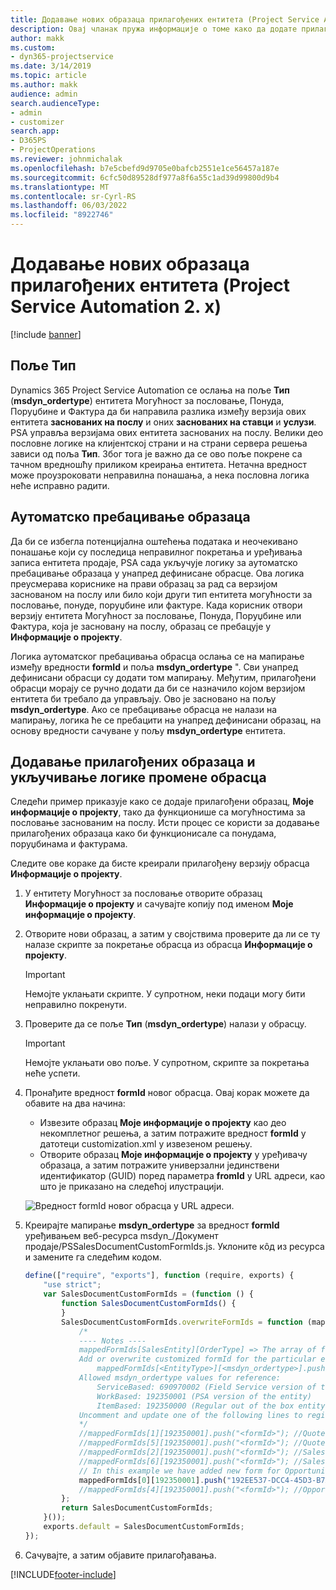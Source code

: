 ```yaml
---
title: Додавање нових образаца прилагођених ентитета (Project Service Automation 2. x)
description: Овај чланак пружа информације о томе како да додате прилагођене обрасце ентитета за прилике, понуде, поруџбине или фактуре у Dynamics 365 Project Service Automation 2.x.
author: makk
ms.custom:
- dyn365-projectservice
ms.date: 3/14/2019
ms.topic: article
ms.author: makk
audience: admin
search.audienceType:
- admin
- customizer
search.app:
- D365PS
- ProjectOperations
ms.reviewer: johnmichalak
ms.openlocfilehash: b7e5cbefd9d9705e0bafcb2551e1ce56457a187e
ms.sourcegitcommit: 6cfc50d89528df977a8f6a55c1ad39d99800d9b4
ms.translationtype: MT
ms.contentlocale: sr-Cyrl-RS
ms.lasthandoff: 06/03/2022
ms.locfileid: "8922746"
---
```

# <a name="add-new-custom-entity-forms-project-service-automation-2x"></a>Додавање нових образаца прилагођених ентитета (Project Service Automation 2. x)

[!include [banner](../../includes/psa-now-project-operations.md)]

## <a name="type-field"></a>Поље Тип 

Dynamics 365 Project Service Automation се ослања на поље **Тип** (**msdyn\_ordertype**) ентитета Могућност за пословање, Понуда, Поруџбине и Фактура да би направила разлика између верзија ових ентитета **заснованих на послу** и оних **заснованих на ставци** и **услузи**. PSA управља верзијама ових ентитета заснованих на послу. Велики део пословне логике на клијентској страни и на страни сервера решења зависи од поља **Тип**. Због тога је важно да се ово поље покрене са тачном вредношћу приликом креирања ентитета. Нетачна вредност може проузроковати неправилна понашања, а нека пословна логика неће исправно радити.

## <a name="automatic-form-switching"></a>Аутоматско пребацивање образаца

Да би се избегла потенцијална оштећења података и неочекивано понашање који су последица неправилног покретања и уређивања записа ентитета продаје, PSA сада укључује логику за аутоматско пребацивање образаца у унапред дефинисане обрасце. Ова логика преусмерава кориснике на прави образац за рад са верзијом заснованом на послу или било који други тип ентитета могућности за пословање, понуде, поруџбине или фактуре. Када корисник отвори верзију ентитета Могућност за пословање, Понуда, Поруџбине или Фактура, која је засновану на послу, образац се пребацује у **Информације о пројекту**.

Логика аутоматског пребацивања обрасца ослања се на мапирање између вредности **formId** и поља **msdyn\_ordertype** ". Сви унапред дефинисани обрасци су додати том мапирању. Међутим, прилагођени обрасци морају се ручно додати да би се назначило којом верзијом ентитета би требало да управљају. Ово је засновано на пољу **msdyn\_ordertype**. Ако се пребацивање обрасца не налази на мапирању, логика ће се пребацити на унапред дефинисани образац, на основу вредности сачуване у пољу **msdyn\_ordertype** ентитета.

## <a name="add-custom-forms-and-turn-on-the-form-switching-logic"></a>Додавање прилагођених образаца и укључивање логике промене обрасца

Следећи пример приказује како се додаје прилагођени образац, **Моје информације о пројекту**, тако да функционише са могућностима за пословање заснованим на послу. Исти процес се користи за додавање прилагођених образаца како би функционисале са понудама, поруџбинама и фактурама.

Следите ове кораке да бисте креирали прилагођену верзију обрасца **Информације о пројекту**.

1. У ентитету Могућност за пословање отворите образац **Информације о пројекту** и сачувајте копију под именом **Моје информације о пројекту**.
2. Отворите нови образац, а затим у својствима проверите да ли се ту налазе скрипте за покретање обрасца из обрасца **Информације о пројекту**. 

    > [!IMPORTANT]
    > Немојте уклањати скрипте. У супротном, неки подаци могу бити неправилно покренути.

3. Проверите да се поље **Тип** (**msdyn\_ordertype**) налази у обрасцу. 

    > [!IMPORTANT]
    > Немојте уклањати ово поље. У супротном, скрипте за покретања неће успети.

4. Пронађите вредност **formId** новог обрасца. Овај корак можете да обавите на два начина:

    - Извезите образац **Моје информације о пројекту** као део некомплетног решења, а затим потражите вредност **formId** у датотеци customization.xml у извезеном решењу.
    - Отворите образац **Моје информације о пројекту** у уређивачу образаца, а затим потражите универзални јединствени идентификатор (GUID) поред параметра **fromId** у URL адреси, као што је приказано на следећој илустрацији.

    ![Вредност formId новог обрасца у URL адреси.](media/how-to-add-custom-forms-in-v2.0.png)

5. Креирајте мапирање **msdyn\_ordertype** за вредност **formId** уређивањем веб-ресурса msdyn\_/Документ продаје/PSSalesDocumentCustomFormIds.js. Уклоните кôд из ресурса и замените га следећим кодом.

    ```javascript
    define(["require", "exports"], function (require, exports) {
        "use strict";
        var SalesDocumentCustomFormIds = (function () {
            function SalesDocumentCustomFormIds() {
            }
            SalesDocumentCustomFormIds.overwriteFormIds = function (mappedFormIds) {
                /*
                ---- Notes ----
                mappedFormIds[SalesEntity][OrderType] => The array of forms IDs that support particular entity and order type
                Add or overwrite customized formId for the particular entity and order type by calling:
                    mappedFormIds[<EntityType>][<msdyn_ordertype>].push("<formId>");
                Allowed msdyn_ordertype values for reference:
                    ServiceBased: 690970002 (Field Service version of the entity)
                    WorkBased: 192350001 (PSA version of the entity)
                    ItemBased: 192350000 (Regular out of the box entity)
                Uncomment and update one of the following lines to register custom PSA form for required entity:
                */      
                //mappedFormIds[1][192350001].push("<formId>"); //Quote
                //mappedFormIds[5][192350001].push("<formId>"); //Quote Line
                //mappedFormIds[2][192350001].push("<formId>"); //Sales Order
                //mappedFormIds[6][192350001].push("<formId>"); //Sales Order Line
                // In this example we have added new form for Opportunity
                mappedFormIds[0][192350001].push("192EE537-DCC4-45D3-B7AF-EA694B9113D2"); //Opportunity
                //mappedFormIds[4][192350001].push("<formId>"); //Opportunity Line
            };
            return SalesDocumentCustomFormIds;
        }());
        exports.default = SalesDocumentCustomFormIds;
    });
    ```

6. Сачувајте, а затим објавите прилагођавања.


[!INCLUDE[footer-include](../../includes/footer-banner.md)]
